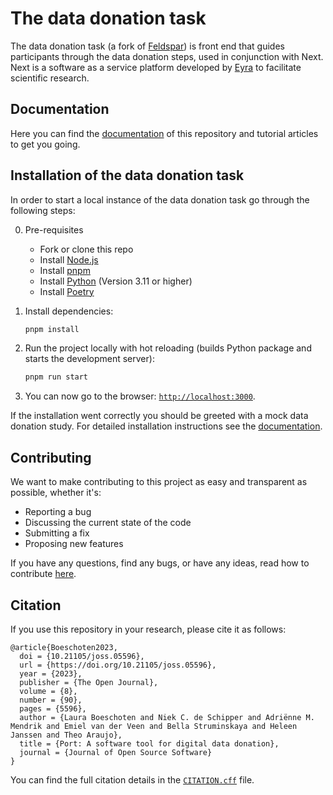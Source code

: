 # The data donation task

The data donation task (a fork of [Feldspar](https://github.com/eyra/feldspar)) is front end that guides participants through the data donation steps, used in conjunction with Next.
Next is a software as a service platform developed by [Eyra](https://eyra.co/) to facilitate scientific research.

## Documentation

Here you can find the [documentation](https://d3i-infra.github.io/data-donation-task/) of this repository and tutorial articles to get you going.


## Installation of the data donation task

In order to start a local instance of the data donation task go through the following steps:

0. Pre-requisites

   - Fork or clone this repo
   - Install [Node.js](https://nodejs.org/en)
   - Install [pnpm](https://pnpm.io/installation)
   - Install [Python](https://www.python.org/) (Version 3.11 or higher)
   - Install [Poetry](https://python-poetry.org/)

1. Install dependencies:

   ```sh
   pnpm install
   ```

2. Run the project locally with hot reloading (builds Python package and starts the development server):

   ```sh
   pnpm run start
   ```

3. You can now go to the browser: [`http://localhost:3000`](http://localhost:3000).

If the installation went correctly you should be greeted with a mock data donation study. 
For detailed installation instructions see the [documentation](https://d3i-infra.github.io/data-donation-task/).


## Contributing

We want to make contributing to this project as easy and transparent as possible, whether it's:

- Reporting a bug
- Discussing the current state of the code
- Submitting a fix
- Proposing new features

If you have any questions, find any bugs, or have any ideas, read how to contribute [here](https://github.com/eyra/port/blob/master/CONTRIBUTING.md).


## Citation

If you use this repository in your research, please cite it as follows:

```
@article{Boeschoten2023,
  doi = {10.21105/joss.05596},
  url = {https://doi.org/10.21105/joss.05596},
  year = {2023},
  publisher = {The Open Journal},
  volume = {8},
  number = {90},
  pages = {5596},
  author = {Laura Boeschoten and Niek C. de Schipper and Adriënne M. Mendrik and Emiel van der Veen and Bella Struminskaya and Heleen Janssen and Theo Araujo},
  title = {Port: A software tool for digital data donation},
  journal = {Journal of Open Source Software}
}
```

You can find the full citation details in the [`CITATION.cff`](CITATION.cff) file.
